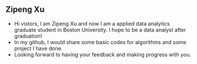 ## Zipeng Xu
- Hi vistors, I am Zipeng Xu and now I am a applied data analytics graduate student in Boston University. I hope to be a data analyst after graduation!
- In my github, I would share some basic codes for algorithms and some project I have done.
- Looking forward to having your feedback and making progress with you.
